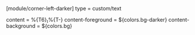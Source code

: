 [module/corner-left-darker]
type = custom/text


content = %{T6}%{T-}
content-foreground = ${colors.bg-darker}
content-background = ${colors.bg}
